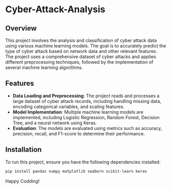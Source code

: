 # Cyber-Attack-Analysis

## Overview

This project involves the analysis and classification of cyber attack data using various machine learning models. The goal is to accurately predict the type of cyber attack based on network data and other relevant features. The project uses a comprehensive dataset of cyber attacks and applies different preprocessing techniques, followed by the implementation of several machine learning algorithms.

## Features

- **Data Loading and Preprocessing**: The project reads and processes a large dataset of cyber attack records, including handling missing data, encoding categorical variables, and scaling features.
- **Model Implementation**: Multiple machine learning models are implemented, including Logistic Regression, Random Forest, Decision Tree, and a neural network using Keras.
- **Evaluation**: The models are evaluated using metrics such as accuracy, precision, recall, and F1-score to determine their performance.

## Installation

To run this project, ensure you have the following dependencies installed:

```bash
pip install pandas numpy matplotlib seaborn scikit-learn keras
```

Happy Codding!
